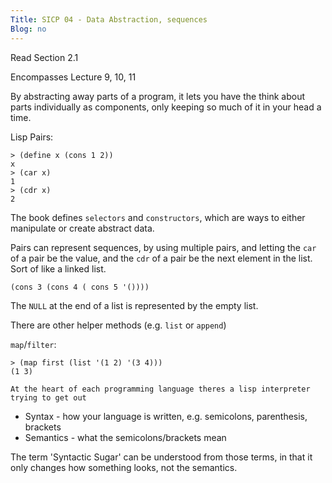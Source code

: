 ```yaml
---
Title: SICP 04 - Data Abstraction, sequences
Blog: no
---
```


Read Section 2.1

Encompasses Lecture 9, 10, 11

By abstracting away parts of a program, it lets you have the think about parts individually as components, only keeping so much of it in your head a time.

Lisp Pairs:

```
> (define x (cons 1 2))
x
> (car x)
1
> (cdr x)
2
```

The book defines `selectors` and `constructors`, which are ways to either manipulate or create abstract data.

Pairs can represent sequences, by using multiple pairs, and letting the `car` of a pair be the value, and the `cdr` of a pair be the next element in the list. Sort of like a linked list.

```
(cons 3 (cons 4 ( cons 5 '())))
```

The `NULL` at the end of a list is represented by the empty list.

There are other helper methods (e.g. `list` or `append`)

`map`/`filter`:

```
> (map first (list '(1 2) '(3 4)))
(1 3)
```

`At the heart of each programming language theres a lisp interpreter trying to get out`

* Syntax - how your language is written, e.g. semicolons, parenthesis, brackets
* Semantics - what the semicolons/brackets mean

The term 'Syntactic Sugar' can be understood from those terms, in that it only changes how something looks, not the semantics.
